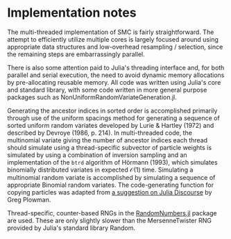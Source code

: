 # Implementation notes

The multi-threaded implementation of SMC is fairly straightforward. The attempt to efficiently utilize multiple cores is largely focused around using appropriate data structures and low-overhead resampling / selection, since the remaining steps are embarrassingly parallel.

There is also some attention paid to Julia's threading interface and, for both parallel and serial execution, the need to avoid dynamic memory allocations by pre-allocating reusable memory. All code was written using Julia's core and standard library, with some code written in more general purpose packages such as NonUniformRandomVariateGeneration.jl.

Generating the ancestor indices in sorted order is accomplished primarily through use of the uniform spacings method for generating a sequence of sorted uniform random variates developed by Lurie & Hartley (1972) and described by Devroye (1986, p. 214). In multi-threaded code, the multinomial variate giving the number of ancestor indices each thread should simulate using a thread-specific subvector of particle weights is simulated by using a combination of inversion sampling and an implementation of the ```btrd``` algorithm of Hörmann (1993), which simulates binomially distributed variates in expected $\mathcal{O}(1)$ time. Simulating a multinomial random variate is accomplished by simulating a sequence of appropriate Binomial random variates. The code-generating function for copying particles was adapted from [a suggestion on Julia Discourse](https://discourse.julialang.org/t/how-to-copy-all-fields-without-changing-the-referece/945/5) by Greg Plowman.

Thread-specific, counter-based RNGs in the [RandomNumbers.jl](https://github.com/sunoru/RandomNumbers.jl) package are used. These are only slightly slower than the MersenneTwister RNG provided by Julia's standard library Random.
